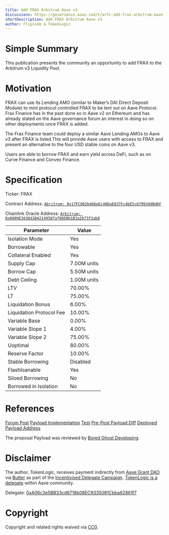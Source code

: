 ```yaml
---
title: Add FRAX Arbitrum Aave v3 
discussions: https://governance.aave.com/t/arfc-add-frax-arbitrum-aave-v3/13222
shortDescription: Add FRAX Arbitrum Aave v3 
author: Flipside & TokenLogic
---
```


# Simple Summary

This publication presents the community an opportunity to add FRAX to the Arbitrum v3 Liquidity Pool.

# Motivation

FRAX can use its Lending AMO (similar to Maker’s DAI Direct Deposit Module) to mint protocol controlled FRAX to be lent out on Aave Protocol. Frax Finance has in the past done so in Aave v2 on Ethereum and has already stated on the Aave governance forum an interest in doing so on other deployments once FRAX is added.

The Frax Finance team could deploy a similar Aave Lending AMOs to Aave v3 after FRAX is listed.This will provide Aave users with access to FRAX and present an alternative to the four USD stable coins on Aave v3.

Users are able to borrow FRAX and earn yield across DeFi, such as on Curve Finance and Convex Finance.

# Specification

Ticker: FRAX

Contract Address: [`Abritrum: 0x17FC002b466eEc40DaE837Fc4bE5c67993ddBd6F`](https://arbiscan.io/token/0x17FC002b466eEc40DaE837Fc4bE5c67993ddBd6F)

Chainlink Oracle Address: [`Arbitrum: 0x0809E3d38d1B4214958faf06D8b1B1a2b73f2ab8`](https://arbiscan.io/address/0x0809E3d38d1B4214958faf06D8b1B1a2b73f2ab8)

|Parameter|Value|
| --- | --- |
|Isolation Mode|Yes|
|Borrowable|Yes|
|Collateral Enabled|Yes|
|Supply Cap|7.00M units|
|Borrow Cap|5.50M units|
|Debt Ceiling| 1.00M units|
|LTV|70.00%|
|LT|75.00%|
|Liquidation Bonus|6.00%|
|Liquidation Protocol Fee|10.00%|
|Variable Base|0.00%|
|Variable Slope 1|4.00%|
|Variable Slope 2|75.00%|
|Uoptimal|80.00%|
|Reserve Factor|10.00%|
|Stable Borrowing|Disabled|
|Flashloanable|Yes|
|Siloed Borrowing|No|
|Borrowed in Isolation|No|

# References

[Forum Post](https://governance.aave.com/t/arfc-add-frax-arbitrum-aave-v3/13222)
[Payload Implementation](https://github.com/defijesus/aave-proposals/blob/frax-arb-v3/src/AaveV3ArbFraxListing_20230619/AaveV3ArbFraxListing_20230619.sol)
[Test](https://github.com/defijesus/aave-proposals/blob/frax-arb-v3/src/AaveV3ArbFraxListing_20230619/AaveV3ArbFraxListing_20230619.t.sol)
[Pre-Post Payload Diff](https://github.com/defijesus/aave-proposals/blob/frax-arb-v3/diffs/pre-Aave-V3-Arbitrum-FRAX-Listing_post-Aave-V3-Arbitrum-FRAX-Listing.md)
[Deployed Payload Address](TODO)

The proposal Payload was reviewed by [Bored Ghost Developing](https://bgdlabs.com/).

# Disclaimer

The author, TokenLogic, receives payment indirectly from [Aave Grant DAO](https://twitter.com/AaveGrants) via [Butter](https://twitter.com/butterymoney) as part of the [Incentivised Delegate Campaign](https://governance.aave.com/t/temp-check-incentivized-delegate-campaign-3-month/11732). [TokenLogic is a delegate](https://governance.aave.com/t/tokenlogic-delegate-platform/12516) within Aave community. 

Delegate: [0xA06c2e5BB33cd6718b08EC9335081Cbba62861f7](https://app.aave.com/governance/)

# Copyright

Copyright and related rights waived via [CC0](https://creativecommons.org/publicdomain/zero/1.0/).